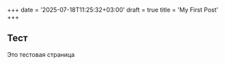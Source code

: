 +++
date = '2025-07-18T11:25:32+03:00'
draft = true
title = 'My First Post'
+++

## Тест

Это тестовая страница
